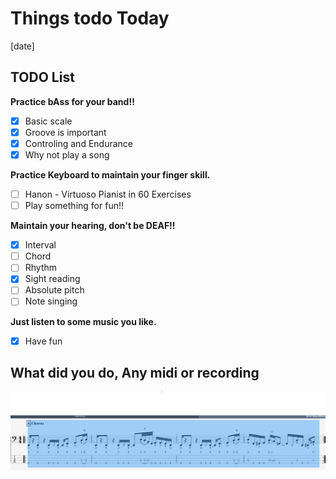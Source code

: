 # Things todo Today

[date]

## TODO List

__Practice bAss for your band!!__

- [x] Basic scale
- [x] Groove is important
- [x] Controling and Endurance
- [x] Why not play a song  

__Practice Keyboard to maintain your finger skill.__

- [ ] Hanon - Virtuoso Pianist in 60 Exercises
- [ ] Play something for fun!!  

__Maintain your hearing, don't be DEAF!!__

- [x] Interval
- [ ] Chord
- [ ] Rhythm
- [x] Sight reading
- [ ] Absolute pitch
- [ ] Note singing  

__Just listen to some music you like.__

- [x] Have fun  

## What did you do, Any midi or recording
  
![altText](../images/224C393C11DD803CA5CA26EED1D14071FF8DA439.png)
